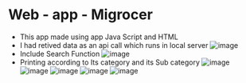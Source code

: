 # Web - app - Migrocer
* This app made using app Java Script and HTML 
* I had retived data as an api call which runs in local server
![image](https://user-images.githubusercontent.com/73651038/171151391-56f9aaf6-ccc4-40ca-96bd-6279cd0c8515.png)
* Include Search Function
![image](https://user-images.githubusercontent.com/73651038/171151456-6b8c549e-c278-4b06-9bc4-85c0e42f9e83.png)
* Printing according to Its category and its Sub category
![image](https://user-images.githubusercontent.com/73651038/171151487-93211fe9-13f8-436e-9599-45a0f63c53ce.png)
![image](https://user-images.githubusercontent.com/73651038/171151509-31e44e7f-15ef-4e0b-9b65-a5114107091d.png)
![image](https://user-images.githubusercontent.com/73651038/171151548-ad66dc49-234e-4b1c-92e0-709e1f7bf4d1.png)
![image](https://user-images.githubusercontent.com/73651038/171151578-2e8f7fef-2c24-4b56-b910-b5b1aaa865d3.png)
![image](https://user-images.githubusercontent.com/73651038/171151611-c9c592bc-72b4-4f43-a998-55856f3599d5.png)
